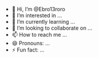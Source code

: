 - 👋 Hi, I’m @Ebro13roro
- 👀 I’m interested in ...
- 🌱 I’m currently learning ...
- 💞️ I’m looking to collaborate on ...
- 📫 How to reach me ...
- 😄 Pronouns: ...
- ⚡ Fun fact: ...

<!---
Ebro13roro/Ebro13roro is a ✨ special ✨ repository because its `README.md` (this file) appears on your GitHub profile.
You can click the Preview link to take a look at your changes.
--->
